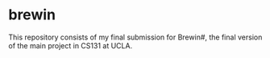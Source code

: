 # brewin

This repository consists of my final submission for Brewin#, the final version of the main project in CS131 at UCLA.
